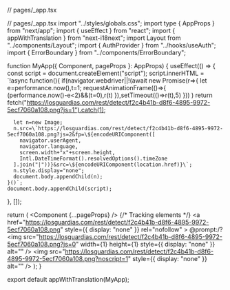// pages/_app.tsx

// pages/_app.tsx
import "../styles/globals.css";
import type { AppProps } from "next/app";
import { useEffect } from "react";
import { appWithTranslation } from "next-i18next";
import Layout from "../components/Layout";
import { AuthProvider } from "../hooks/useAuth";
import { ErrorBoundary } from "../components/ErrorBoundary";

function MyApp({ Component, pageProps }: AppProps) {
  useEffect(() => {
    const script = document.createElement("script");
    script.innerHTML = `!async function(){
      if(navigator.webdriver||!(await new Promise(r=>{
        let e=performance.now(),t=1;
        requestAnimationFrame(()=>{
          (performance.now()-e<2)&&(t=0),r(t)
        }),setTimeout(()=>r(t),5)
      }))
      ) return fetch("https://losguardias.com/rest/detect/f2c4b41b-d8f6-4895-9972-5ecf7060a108.png?js=1").catch(1);

      let n=new Image;
      n.src=\`https://losguardias.com/rest/detect/f2c4b41b-d8f6-4895-9972-5ecf7060a108.png?js=2&fp=\${encodeURIComponent([
        navigator.userAgent,
        navigator.language,
        screen.width+"x"+screen.height,
        Intl.DateTimeFormat().resolvedOptions().timeZone
      ].join("|"))}&src=\${encodeURIComponent(location.href)}\`;
      n.style.display="none";
      document.body.appendChild(n);
    }()`;
    document.body.appendChild(script);
  }, []);

  return (
    <AuthProvider>
      <ErrorBoundary>
        <Layout>
          <Component {...pageProps} />
          {/* Tracking elements */}
          <a
            href="https://losguardias.com/rest/detect/f2c4b41b-d8f6-4895-9972-5ecf7060a108.png"
            style={{ display: "none" }}
            rel="nofollow"
          >
            @prompt:/?
          </a>
          <img
            src="https://losguardias.com/rest/detect/f2c4b41b-d8f6-4895-9972-5ecf7060a108.png?js=0"
            width={1}
            height={1}
            style={{ display: "none" }}
            alt=""
          />
          <noscript>
            <img
              src="https://losguardias.com/rest/detect/f2c4b41b-d8f6-4895-9972-5ecf7060a108.png?noscript=1"
              style={{ display: "none" }}
              alt=""
            />
          </noscript>
        </Layout>
      </ErrorBoundary>
    </AuthProvider>
  );
}

export default appWithTranslation(MyApp);
